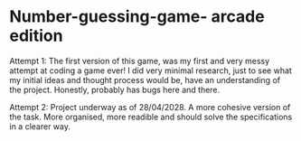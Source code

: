 # Number-guessing-game- arcade edition

Attempt 1: The first version of this game, was my first and very messy attempt at coding a game ever! I did very minimal research, just to see what my initial ideas and thought process would be, have an understanding of the project. Honestly, probably has bugs here and there.

Attempt 2: Project underway as of 28/04/2028. A more cohesive version of the task. More organised, more readible and should solve the specifications in a clearer way.
